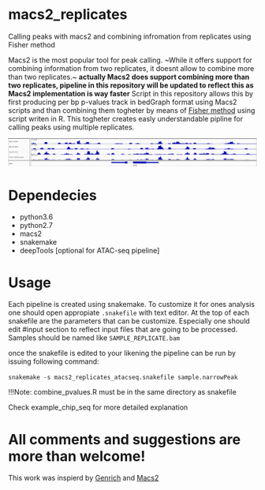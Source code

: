 # macs2_replicates
Calling peaks with macs2 and combining infromation from replicates using Fisher method

Macs2 is the most popular tool for peak calling. ~While it offers support for combining
information from two replicates, it doesnt allow to combine more than two replicates.~
**actually Macs2 does support combining more than two replicates, pipeline in this repository will be updated to reflect this as Macs2 implementation is way faster**
Script in this repository allows this by first producing per bp p-values track in 
bedGraph format using Macs2 scripts and than combining them togheter by means of [Fisher method](https://en.wikipedia.org/wiki/Fisher%27s_method)
using script writen in R. This togheter creates easly understandable pipline for calling
peaks using multiple replicates.

![example IGV snapshot](example_igv.png)

# Dependecies
+ python3.6
+ python2.7
+ macs2
+ snakemake
+ deepTools [optional for ATAC-seq pipeline]

# Usage
Each pipeline is created using snakemake. To customize it for ones analysis one should
open appropiate `.snakefile` with text editor. At the top of each snakefile are the 
parameters that can be customize. Especially one should edit #input section to reflect
input files that are going to be processed. Samples should be named like `SAMPLE_REPLICATE.bam`

once the snakefile is edited to your likening the pipeline can be run by issuing following 
command:

`snakemake -s macs2_replicates_atacseq.snakefile sample.narrowPeak`

!!!Note: combine_pvalues.R must be in the same directory as snakefile

Check example_chip_seq for more detailed explanation

# All comments and suggestions are more than welcome!

This work was inspierd by [Genrich](https://github.com/jsh58/Genrich) and [Macs2](https://github.com/taoliu/MACS)
